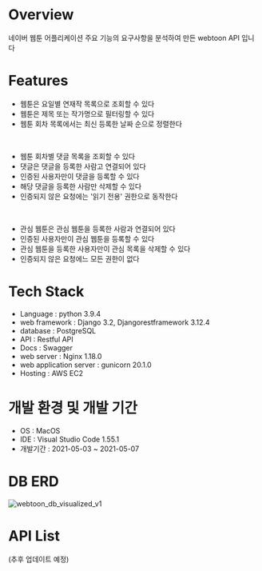 # Overview
네이버 웹툰 어플리케이션 주요 기능의 요구사항을 분석하여 만든 webtoon API 입니다

# Features
- 웹툰은 요일별 연재작 목록으로 조회할 수 있다 
- 웹툰은 제목 또는 작가명으로 필터링할 수 있다
- 웹툰 회차 목록에서는 최신 등록한 날짜 순으로 정렬한다
<br/>

- 웹툰 회차별 댓글 목록을 조회할 수 있다
- 댓글은 댓글을 등록한 사람고 연결되어 있다
- 인증된 사용자만이 댓글을 등록할 수 있다
- 해당 댓글을 등록한 사람만 삭제할 수 있다
- 인증되지 않은 요청에는 '읽기 전용' 권한으로 동작한다
<br/>

- 관심 웹툰은 관심 웹툰을 등록한 사람과 연결되어 있다
- 인증된 사용자만이 관심 웹툰을 등록할 수 있다
- 관심 웹툰을 등록한 사용자만이 관심 목록을 삭제할 수 있다
- 인증되지 않은 요청에느 모든 권한이 없다

# Tech Stack
- Language : python 3.9.4
- web framework : Django 3.2, Djangorestframework 3.12.4
- database : PostgreSQL 
- API : Restful API
- Docs : Swagger
- web server : Nginx 1.18.0
- web application server : gunicorn 20.1.0
- Hosting : AWS EC2

# 개발 환경 및 개발 기간
- OS : MacOS
- IDE : Visual Studio Code 1.55.1
- 개발기간 : 2021-05-03 ~ 2021-05-07

# DB ERD 
![webtoon_db_visualized_v1](https://user-images.githubusercontent.com/80886445/119801643-e0688a80-bf18-11eb-90a9-a5c89bfc2316.png)

# API List


(추후 업데이트 예정)
